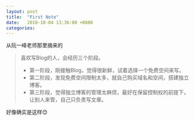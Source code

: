 ```yaml
---
layout: post
title:  "First Note"
date:   2018-10-04 13:36:00 +0800
categories: 
---
```

从阮一峰老师那里摘来的
> 喜欢写Blog的人，会经历三个阶段。
> * 第一阶段，刚接触Blog，觉得很新鲜，试着选择一个免费空间来写。
> * 第二阶段，发现免费空间限制太多，就自己购买域名和空间，搭建独立博客。  
> * 第三阶段，觉得独立博客的管理太麻烦，最好在保留控制权的前提下，让别人来管，自己只负责写文章。

好像确实是这样😊